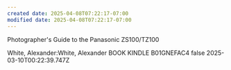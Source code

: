 ```yaml
---
created date: 2025-04-08T07:22:17-07:00
modified date: 2025-04-08T07:22:17-07:00
---
```

Photographer's Guide to the Panasonic ZS100/TZ100

White, Alexander:White, Alexander
BOOK
KINDLE
B01GNEFAC4
false
2025-03-10T00:22:39.747Z
